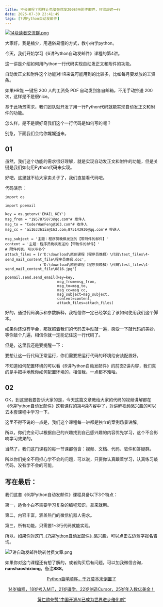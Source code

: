 ```yaml
---
title: 不会编程？照样让电脑替你发200封带附件邮件，只需敲这一行
date: 2025-07-30 23:41:49
tags: [7讲Python自动发邮件]
---
```

[![14块读者交流群.png](https://raw.gitcode.com/user-images/assets/5027920/48edc8fa-6d2e-4eca-9e14-d71638eadb55/14块读者交流群.png '14块读者交流群.png')](https://mp.weixin.qq.com/s?__biz=MzUzNTc5NjA4NQ==&mid=2247502200&idx=1&sn=7e543675545ac6622123af6009fdebce&scene=21#wechat_redirect)

大家好，我是楠少，用通俗易懂的方式，教小白学python。

今天，我们开始学习《6讲Python自动发邮件》课程的第4讲。 

这一讲是介绍如何用Python一行代码实现自动发正文和附件的功能。

自动发正文和附件这个功能对HR来说可能用到的比较多，比如每月要发放的工资条。

如果HR能 一键把 200 人的工资条 PDF 自动发到各自邮箱，不用手动抄送 200 次，这样是不是很nice。

基于此场景需求，我们团队就开发了用一行Python代码就能实现自动发正文和附件的功能。

怎么样，是不是很好奇我们这个一行代码是如何写的呢？ 

别急，下面我们会给你娓娓道来。

## 01

虽然，我们这个功能的需求很好理解，就是实现自动发正文和附件的功能，但是关键是我们如何用Python代码来实现。

好吧，这里就不给大家卖关子了，我们直接看代码吧。

代码演示：
```
import os

import poemail

key = os.getenv('EMAIL_KEY')
msg_from = "1957875073@qq.com"# 发件人
msg_to = "CoderWanFeng@163.com"# 收件人
msg_cc = 'ai163361ia@163.com;875143930@qq.com'# 抄送人

msg_subject = '主题：程序员晚枫发送的【带附件的邮件】'
content = '主题：程序员晚枫发送的【带附件的邮件】'
# 附件列表，可以写多个
attach_files = [r'D:\download\原创课程（程序员晚枫）\代码\test_files\4-send_mail_content_file\程序员晚枫.doc',
                r'D:\download\原创课程（程序员晚枫）\代码\test_files\4-send_mail_content_file\0816.jpg']

poemail.send.send_email(key=key,
                        msg_from=msg_from,
                        msg_to=msg_to,
                        msg_cc=msg_cc,
                        msg_subject=msg_subject,
                        content=content,
                        attach_files=attach_files)
```
好的，通过代码演示和参数解释，我相信你一定已经学会了该如何使用我们这个脚本。

如果你还没有学会，那就照着我们的代码去手动敲一遍，感受一下敲代码的美妙，等你敲个几遍，相信你就一定能记住这一行代码了。

但是，这里我还是要提醒一下：

要想让这一行代码正常运行，你们需要把运行代码的环境给安装配置好。

不知道如何配置环境的可以看《6讲Python自动发邮件》的前面2讲内容，我们真的是手把手地教你如何配置环境的，相信我，一点都不难哈。

## 02

OK，到这里我要告诉大家的是，今天这篇文章教给大家的代码的视频讲解都在《6讲Python自动发邮件》这套课程的第4讲内容中了，对讲解视频感兴趣的可以去本套课程中学习一下。

这里不得不说的一点是，我们这个课程每一讲都是独立的案例场景讲解。

所以，你们完全可以根据自己的兴趣找到自己感兴趣的内容优先学习，这个不会影响学习效果的。

当然了，我们这门课程的每一节课都包含：视频、文档、代码、软件和答疑群。

所以你们完全不用担心学不会的问题，可以说，只要你认真跟着学习，认真练习敲代码，没有学不会的可能。

## 写在最后：

我们这套《6讲Python自动发邮件》课程具备以下3个特点：

第一，适合小白不需要学习复杂的编程知识，拿来就用。

 第二，内容丰富，涵盖热门的微信机器人需求。 
 
第三，所有功能，只需要1~3行代码就能实现。

所以，如果你对这门[《7讲Python自动发邮件》](https://mp.weixin.qq.com/merchant/mppaysubscribe?action=go_paid_article&article_url=https%3A%2F%2Fmp.weixin.qq.com%2Fs%2F6j0PSlfYZ-JxE8tl8-U5NA&token=1868144972&lang=zh_CN)感兴趣，可以点击左边蓝字报名咨询。

![7讲自动发邮件跳转付费文章.png](https://raw.gitcode.com/user-images/assets/5027920/eec3f8f3-8868-4cc6-a336-682b01689886/7讲自动发邮件跳转付费文章.png '7讲自动发邮件跳转付费文章.png')

如果你对这门课程还有想了解的，或者购买后有问题，可以加我微信咨询，**nanshaoshixiong**，备注**888**。



<center>

[Python自学顺序，千万莫本末倒置了](https://mp.weixin.qq.com/s?__biz=MzUzNTc5NjA4NQ==&mid=2247502386&idx=1&sn=963f2560dd1cdc81b9a41fab5dff5168&scene=21#wechat_redirect)

[14岁编程，18岁考入MIT，21岁辍学，22岁创造Cursor，25岁年入数亿美金！](https://mp.weixin.qq.com/s?__biz=MzUzNTc5NjA4NQ==&mid=2247502396&idx=1&sn=1f513b19337ac22fb4a62a30d8682aa2&scene=21#wechat_redirect)

[黄仁勋夸赞“中国开源AI已成为世界进步催化剂”](https://mp.weixin.qq.com/s?__biz=MzUzNTc5NjA4NQ==&mid=2247502568&idx=1&sn=aa9e278f3e021e657615da43615a71f2&scene=21#wechat_redirect)



